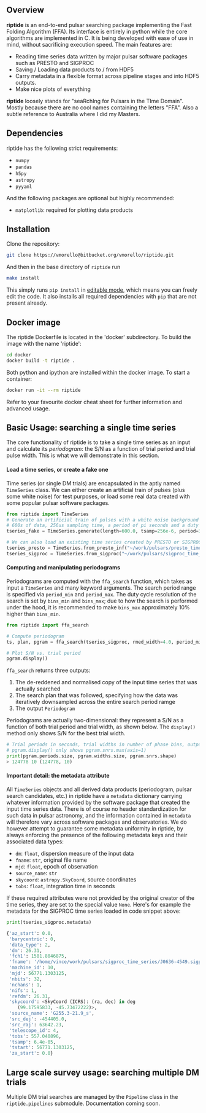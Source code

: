 ## Overview

__riptide__ is an end-to-end pulsar searching package implementing the Fast Folding Algorithm (FFA). Its interface is entirely in python while the core algorithms are implemented in C. It is being developed with ease of use in mind, without sacrificing execution speed. The main features are:

- Reading time series data written by major pulsar software packages such as PRESTO and SIGPROC
- Saving / Loading data products to / from HDF5
- Carry metadata in a flexible format across pipeline stages and into HDF5 outputs.
- Make nice plots of everything

__riptide__ loosely stands for "seaRchIng for Pulsars in the TIme Domain". Mostly because there are no cool names containing the letters "FFA". Also a subtle reference to Australia where I did my Masters.

## Dependencies

riptide has the following strict requirements:

* `numpy`
* `pandas`
* `h5py`
* `astropy`
* `pyyaml`

And the following packages are optional but highly recommended:

* `matplotlib`: required for plotting data products



## Installation

Clone the repository:
```bash
git clone https://vmorello@bitbucket.org/vmorello/riptide.git
```

And then in the base directory of `riptide` run

```bash
make install
```

This simply runs ``pip install`` in [editable mode](https://pip.pypa.io/en/latest/reference/pip_install/#editable-installs), which means you can freely edit the code. It also installs all required dependencies with ``pip`` that are not present already.


## Docker image

The riptide Dockerfile is located in the 'docker' subdirectory. To build the image with the name 'riptide':

```bash
cd docker
docker build -t riptide .
```

Both python and ipython are installed within the docker image. To start a container:

```bash
docker run -it --rm riptide
```

Refer to your favourite docker cheat sheet for further information and advanced usage.


## Basic Usage: searching a single time series

The core functionality of riptide is to take a single time series as an input and calculate its *periodogram*: the S/N as a function of trial period and trial pulse width. This is what we will demonstrate in this section.

#### Load a time series, or create a fake one

Time series (or single DM trials) are encapsulated in the aptly named `TimeSeries` class. We can either create an artificial train of pulses (plus some white noise) for test purposes, or load some real data created with some popular pulsar software packages.

```python
from riptide import TimeSeries
# Generate an artificial train of pulses with a white noise background
# 600s of data, 256us sampling time, a period of pi seconds and a duty cycle of 2%
tseries_fake = TimeSeries.generate(length=600.0, tsamp=256e-6, period=3.14159, ducy=0.02)

# We can also load an existing time series created by PRESTO or SIGPROC
tseries_presto = TimeSeries.from_presto_inf("~/work/pulsars/presto_time_series/J1855+0307/J1855+0307_DM400.00.inf")
tseries_sigproc = TimeSeries.from_sigproc("~/work/pulsars/sigproc_time_series/J0636-4549.sigproc.tim")
```


#### Computing and manipulating periodograms

Periodograms are computed with the `ffa_search` function, which takes as input a `TimeSeries` and many keyword arguments. The search period range is specified via `period_min` and `period_max`. The duty cycle resolution of the search is set by `bins_min` and `bins_max`; due to how the search is performed under the hood, it is recommended to make `bins_max` approximately 10% higher than `bins_min`.

```python
from riptide import ffa_search

# Compute periodogram
ts, plan, pgram = ffa_search(tseries_sigproc, rmed_width=4.0, period_min=1.0, period_max=10.0, bins_min=240, bins_max=260)

# Plot S/N vs. trial period
pgram.display()
```

`ffa_search` returns three outputs:

1. The de-reddened and normalised copy of the input time series that was actually searched
2. The search plan that was followed, specifying how the data was iteratively downsampled across the entire search period ramge
3. The output `Periodogram`

Periodograms are actually two-dimensional: they represent a S/N as a function of both trial period and trial width, as shown below. The `display()` method only shows S/N for the best trial width.

```python
# Trial periods in seconds, trial widths in number of phase bins, output S/N
# pgram.display() only shows pgram.snrs.max(axis=1)
print(pgram.periods.size, pgram.widths.size, pgram.snrs.shape)
> 124778 10 (124778, 10)
```

#### Important detail: the metadata attribute

All `TimeSeries` objects and all derived data products (periodogram, pulsar search candidates, etc.) in riptide have a `metadata` dictionary carrying whatever information provided by the software package that created the input time series data. There is of course no header standardization for such data in pulsar astronomy, and the information contained in `metadata` will therefore vary across software packages and observatories. We do however attempt to guarantee some metadata uniformity in riptide, by always enforcing the presence of the following metadata keys and their associated data types:

* `dm`: `float`, dispersion measure of the input data
* `fname`: `str`, original file name
* `mjd`: `float`, epoch of observation
* `source_name`: `str`
* `skycoord`: `astropy.SkyCoord`, source coordinates
* `tobs`: `float`, integration time in seconds

If these required attributes were not provided by the original creator of the time series, they are set to the special value `None`. Here's for example the metadata for the SIGPROC time series loaded in code snippet above:

```python
print(tseries_sigproc.metadata)

{'az_start': 0.0,
 'barycentric': 0,
 'data_type': 2,
 'dm': 26.31,
 'fch1': 1581.8046875,
 'fname': '/home/vince/work/pulsars/sigproc_time_series/J0636-4549.sigproc.tim',
 'machine_id': 10,
 'mjd': 56771.1303125,
 'nbits': 32,
 'nchans': 1,
 'nifs': 1,
 'refdm': 26.31,
 'skycoord': <SkyCoord (ICRS): (ra, dec) in deg
    (99.17595833, -45.73472222)>,
 'source_name': 'G255.3-21.9_s',
 'src_dej': -454405.0,
 'src_raj': 63642.23,
 'telescope_id': 4,
 'tobs': 557.040896,
 'tsamp': 6.4e-05,
 'tstart': 56771.1303125,
 'za_start': 0.0}
```

## Large scale survey usage: searching multiple DM trials

Multiple DM trial searches are managed by the `Pipeline` class in the `riptide.pipelines` submodule. Documentation coming soon.
